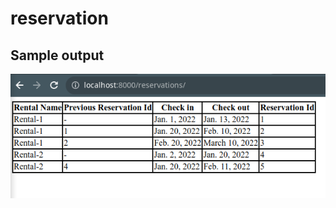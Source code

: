 # reservation


## Sample output
![alt text](https://github.com/salemzii/reservation/blob/main/resv.png?raw=true)
